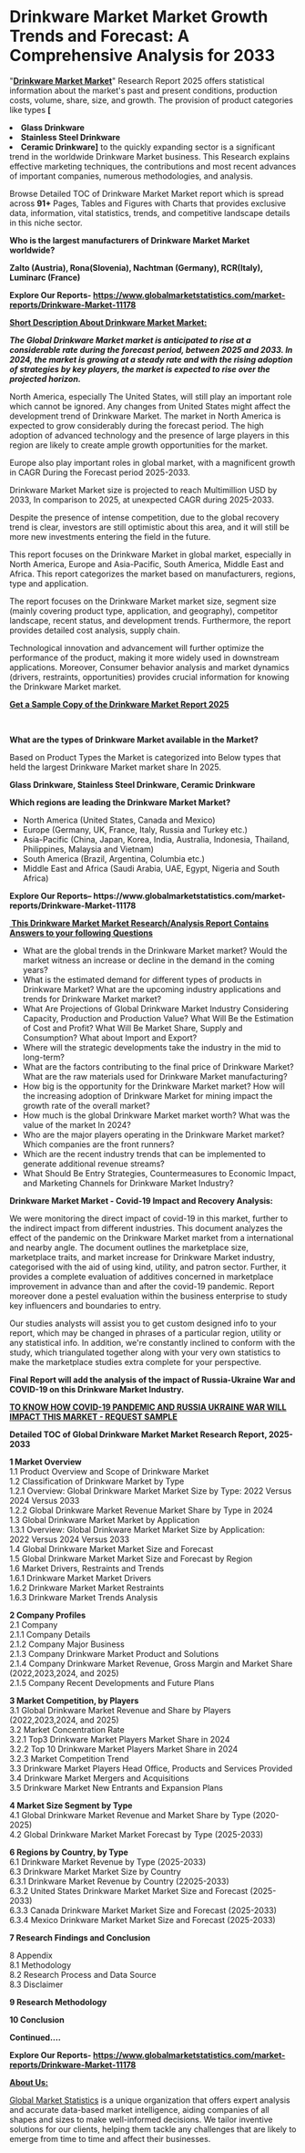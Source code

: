 <H1>Drinkware Market Market Growth Trends and Forecast: A Comprehensive Analysis for 2033</H1><p>"<strong><a href="https://www.globalmarketstatistics.com/market-reports/Drinkware-Market-11178">Drinkware Market Market</a></strong>" Research Report 2025 offers statistical information about the market's past and present conditions, production costs, volume, share, size, and growth. The provision of product categories like types&nbsp;<strong>[<li>Glass Drinkware<li>Stainless Steel Drinkware<li>Ceramic Drinkware]</strong>&nbsp;to the quickly expanding sector is a significant trend in the worldwide Drinkware Market business. This Research explains effective marketing techniques, the contributions and most recent advances of important companies, numerous methodologies, and analysis.</p><p>Browse Detailed TOC of Drinkware Market Market report which is spread across&nbsp;<strong>91+</strong>&nbsp;Pages, Tables and Figures with Charts that provides exclusive data, information, vital statistics, trends, and competitive landscape details in this niche sector.</p><p><strong>Who is the largest manufacturers of Drinkware Market Market worldwide?</strong></p><p><strong>Zalto (Austria), Rona(Slovenia), Nachtman (Germany), RCR(Italy), Luminarc (France)</strong></p><p><strong>Explore Our Reports-&nbsp;<a href="https://www.globalmarketstatistics.com/market-reports/Drinkware-Market-11178">https://www.globalmarketstatistics.com/market-reports/Drinkware-Market-11178</a></strong></p><p><strong><u>Short Description About Drinkware Market Market:</u></strong></p><p><strong><em>The Global Drinkware Market market is anticipated to rise at a considerable rate during the forecast period, between 2025 and 2033. In 2024, the market is growing at a steady rate and with the rising adoption of strategies by key players, the market is expected to rise over the projected horizon.</em></strong></p><p>North America, especially The United States, will still play an important role which cannot be ignored. Any changes from United States might affect the development trend of Drinkware Market. The market in North America is expected to grow considerably during the forecast period. The high adoption of advanced technology and the presence of large players in this region are likely to create ample growth opportunities for the market.</p><p>Europe also play important roles in global market, with a magnificent growth in CAGR During the Forecast period 2025-2033.</p><p>Drinkware Market Market size is projected to reach Multimillion USD by 2033, In comparison to 2025, at unexpected CAGR during 2025-2033.</p><p>Despite the presence of intense competition, due to the global recovery trend is clear, investors are still optimistic about this area, and it will still be more new investments entering the field in the future.</p><p>This report focuses on the Drinkware Market in global market, especially in North America, Europe and Asia-Pacific, South America, Middle East and Africa. This report categorizes the market based on manufacturers, regions, type and application.</p><p>The report focuses on the Drinkware Market market size, segment size (mainly covering product type, application, and geography), competitor landscape, recent status, and development trends. Furthermore, the report provides detailed cost analysis, supply chain.</p><p>Technological innovation and advancement will further optimize the performance of the product, making it more widely used in downstream applications. Moreover, Consumer behavior analysis and market dynamics (drivers, restraints, opportunities) provides crucial information for knowing the Drinkware Market market.</p><p><strong><u>Get a Sample Copy of the Drinkware Market Report 2025</u></strong></p><p>&nbsp;</p><p><strong>What are the types of Drinkware Market available in the Market?</strong></p><p>Based on Product Types the Market is categorized into Below types that held the largest Drinkware Market market share In 2025.</p><p><strong>Glass Drinkware, Stainless Steel Drinkware, Ceramic Drinkware</strong></p><p><strong>Which regions are leading the Drinkware Market Market?</strong></p><ul><li>North America (United States, Canada and Mexico)</li><li>Europe (Germany, UK, France, Italy, Russia and Turkey etc.)</li><li>Asia-Pacific (China, Japan, Korea, India, Australia, Indonesia, Thailand, Philippines, Malaysia and Vietnam)</li><li>South America (Brazil, Argentina, Columbia etc.)</li><li>Middle East and Africa (Saudi Arabia, UAE, Egypt, Nigeria and South Africa)</li></ul><p><strong>Explore Our Reports&ndash;&nbsp;https://www.globalmarketstatistics.com/market-reports/Drinkware-Market-11178</strong></p><p><strong><u>&nbsp;This Drinkware Market Market Research/Analysis Report Contains Answers to your following Questions</u></strong></p><ul><li>What are the global trends in the Drinkware Market market? Would the market witness an increase or decline in the demand in the coming years?</li><li>What is the estimated demand for different types of products in Drinkware Market? What are the upcoming industry applications and trends for Drinkware Market market?</li><li>What Are Projections of Global Drinkware Market Industry Considering Capacity, Production and Production Value? What Will Be the Estimation of Cost and Profit? What Will Be Market Share, Supply and Consumption? What about Import and Export?</li><li>Where will the strategic developments take the industry in the mid to long-term?</li><li>What are the factors contributing to the final price of Drinkware Market? What are the raw materials used for Drinkware Market manufacturing?</li><li>How big is the opportunity for the Drinkware Market market? How will the increasing adoption of Drinkware Market for mining impact the growth rate of the overall market?</li><li>How much is the global Drinkware Market market worth? What was the value of the market In 2024?</li><li>Who are the major players operating in the Drinkware Market market? Which companies are the front runners?</li><li>Which are the recent industry trends that can be implemented to generate additional revenue streams?</li><li>What Should Be Entry Strategies, Countermeasures to Economic Impact, and Marketing Channels for Drinkware Market Industry?</li></ul><p><strong>Drinkware Market Market - Covid-19 Impact and Recovery Analysis:</strong></p><p>We were monitoring the direct impact of covid-19 in this market, further to the indirect impact from different industries. This document analyzes the effect of the pandemic on the Drinkware Market market from a international and nearby angle. The document outlines the marketplace size, marketplace traits, and market increase for Drinkware Market industry, categorised with the aid of using kind, utility, and patron sector. Further, it provides a complete evaluation of additives concerned in marketplace improvement in advance than and after the covid-19 pandemic. Report moreover done a pestel evaluation within the business enterprise to study key influencers and boundaries to entry.</p><p>Our studies analysts will assist you to get custom designed info to your report, which may be changed in phrases of a particular region, utility or any statistical info. In addition, we're constantly inclined to conform with the study, which triangulated together along with your very own statistics to make the marketplace studies extra complete for your perspective.</p><p><strong>Final Report will add the analysis of the impact of Russia-Ukraine War and COVID-19 on this Drinkware Market Industry.</strong></p><p><strong><u><a href="https://www.globalmarketstatistics.com/market-reports/Drinkware-Market-11178">TO KNOW HOW COVID-19 PANDEMIC AND RUSSIA UKRAINE WAR WILL IMPACT THIS MARKET - REQUEST SAMPLE</a></u></strong></p><p><strong>Detailed TOC of Global Drinkware Market Market Research Report, 2025-2033</strong></p><p><strong>1 Market Overview</strong><br /> 1.1 Product Overview and Scope of Drinkware Market<br /> 1.2 Classification of Drinkware Market by Type<br /> 1.2.1 Overview: Global Drinkware Market Market Size by Type: 2022&nbsp;Versus 2024 Versus 2033<br /> 1.2.2 Global Drinkware Market Revenue Market Share by Type in 2024<br /> 1.3 Global Drinkware Market Market by Application<br /> 1.3.1 Overview: Global Drinkware Market Market Size by Application: 2022&nbsp;Versus 2024 Versus 2033<br /> 1.4 Global Drinkware Market Market Size and Forecast<br /> 1.5 Global Drinkware Market Market Size and Forecast by Region<br /> 1.6 Market Drivers, Restraints and Trends<br /> 1.6.1 Drinkware Market Market Drivers<br /> 1.6.2 Drinkware Market Market Restraints<br /> 1.6.3 Drinkware Market Trends Analysis</p><p><strong>2 Company Profiles</strong><br /> 2.1 Company<br /> 2.1.1 Company Details<br /> 2.1.2 Company Major Business<br /> 2.1.3 Company Drinkware Market Product and Solutions<br /> 2.1.4 Company Drinkware Market Revenue, Gross Margin and Market Share (2022,2023,2024, and 2025)<br /> 2.1.5 Company Recent Developments and Future Plans</p><p><strong>3 Market Competition, by Players</strong><br /> 3.1 Global Drinkware Market Revenue and Share by Players (2022,2023,2024, and 2025)<br /> 3.2 Market Concentration Rate<br /> 3.2.1 Top3 Drinkware Market Players Market Share in 2024<br /> 3.2.2 Top 10 Drinkware Market Players Market Share in 2024<br /> 3.2.3 Market Competition Trend<br /> 3.3 Drinkware Market Players Head Office, Products and Services Provided<br /> 3.4 Drinkware Market Mergers and Acquisitions<br /> 3.5 Drinkware Market New Entrants and Expansion Plans</p><p><strong>4 Market Size Segment by Type</strong><br /> 4.1 Global Drinkware Market Revenue and Market Share by Type (2020-2025)<br /> 4.2 Global Drinkware Market Market Forecast by Type (2025-2033)</p><p><strong>6 Regions by Country, by Type</strong><br /> 6.1 Drinkware Market Revenue by Type (2025-2033)<br /> 6.3 Drinkware Market Market Size by Country<br /> 6.3.1 Drinkware Market Revenue by Country (22025-2033)<br /> 6.3.2 United States Drinkware Market Market Size and Forecast (2025-2033)<br /> 6.3.3 Canada Drinkware Market Market Size and Forecast (2025-2033)<br /> 6.3.4 Mexico Drinkware Market Market Size and Forecast (2025-2033)</p><p><strong>7 Research Findings and Conclusion</strong></p><p>8 Appendix<br /> 8.1 Methodology<br /> 8.2 Research Process and Data Source<br /> 8.3 Disclaimer</p><p><strong>9 Research Methodology</strong></p><p><strong>10 Conclusion</strong></p><p><strong>Continued&hellip;.</strong></p><p><strong>Explore Our Reports-&nbsp;<a href="https://www.globalmarketstatistics.com/market-reports/Drinkware-Market-11178">https://www.globalmarketstatistics.com/market-reports/Drinkware-Market-11178</a></strong></p><p><strong><u>About Us:</u></strong></p><p><a href="https://www.globalmarketstatistics.com/">Global Market Statistics</a> is a unique organization that offers expert analysis and accurate data-based market intelligence, aiding companies of all shapes and sizes to make well-informed decisions. We tailor inventive solutions for our clients, helping them tackle any challenges that are likely to emerge from time to time and affect their businesses.</p><p>&nbsp;</p>
